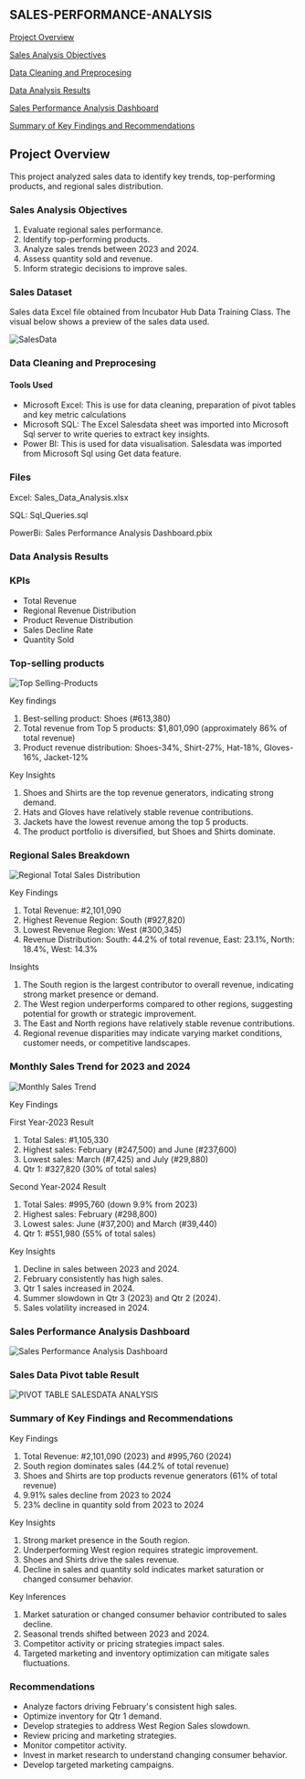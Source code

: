 ## SALES-PERFORMANCE-ANALYSIS

[Project Overview](project-overview)

[Sales Analysis Objectives](sales-analysis-objectives)

[Data Cleaning and Preprocesing](data-cleaning-and-preprocesing)

[Data Analysis Results](data-analysis-results)

[Sales Performance Analysis Dashboard](sales-performance-analysis-dashboard)

[Summary of Key Findings and Recommendations](summary-of-key-findings-and-recommendations)

## Project Overview
This project analyzed sales data to identify key trends, top-performing products, and regional sales distribution.

### Sales Analysis Objectives
  1. Evaluate regional sales performance.
  2. Identify top-performing products.
  3. Analyze sales trends between 2023 and 2024.
  4. Assess quantity sold and revenue.
  5. Inform strategic decisions to improve sales.

### Sales Dataset
Sales data Excel file obtained from Incubator Hub Data Training Class. The visual below shows a preview of the sales data used.

![SalesData](https://github.com/user-attachments/assets/5e08cf95-a44b-4635-b7fa-2fee3a0a0e32)


### Data Cleaning and Preprocesing
#### Tools Used
  - Microsoft Excel: This is use for data cleaning, preparation of pivot tables and key metric calculations
  - Microsoft SQL: The Excel Salesdata sheet was imported into Microsoft Sql server to write queries to extract key insights.
  - Power BI: This is used for data visualisation. Salesdata was imported from Microsoft Sql using Get data feature.

### Files

Excel: Sales_Data_Analysis.xlsx

SQL: Sql_Queries.sql

PowerBi: Sales Performance Analysis Dashboard.pbix

### Data Analysis Results
### KPIs
  - Total Revenue
  - Regional Revenue Distribution
  - Product Revenue Distribution
  - Sales Decline Rate
  - Quantity Sold

### Top-selling products

![Top Selling-Products](https://github.com/user-attachments/assets/e5144b3d-21ad-43a6-b0b6-7cebfb08719e)

Key findings
  1.	Best-selling product: Shoes (#613,380)
  2.	Total revenue from Top 5 products: $1,801,090 (approximately 86% of total revenue)
  3.	Product revenue distribution: Shoes-34%, Shirt-27%, Hat-18%, Gloves-16%, Jacket-12%
   
Key Insights
  1.	Shoes and Shirts are the top revenue generators, indicating strong demand.
  2.	Hats and Gloves have relatively stable revenue contributions.
  3.	Jackets have the lowest revenue among the top 5 products.
  4.	The product portfolio is diversified, but Shoes and Shirts dominate.

### Regional Sales Breakdown

![Regional Total Sales Distribution](https://github.com/user-attachments/assets/48a43400-9d2f-4c7a-84b2-e23dfbb27e12)

Key Findings
  1. Total Revenue: #2,101,090
  2. Highest Revenue Region: South (#927,820)
  3. Lowest Revenue Region: West (#300,345)
  4. Revenue Distribution: South: 44.2% of total revenue, East: 23.1%, North: 18.4%, West: 14.3%

Insights
  1. The South region is the largest contributor to overall revenue, indicating strong market presence or demand.
  2. The West region underperforms compared to other regions, suggesting potential for growth or strategic improvement.
  3. The East and North regions have relatively stable revenue contributions.
  4. Regional revenue disparities may indicate varying market conditions, customer needs, or competitive landscapes.

### Monthly Sales Trend for 2023 and 2024

![Monthly Sales Trend](https://github.com/user-attachments/assets/da4e04d9-e1cb-4c2c-8d1c-e18d09eb74b2)

Key Findings

First Year-2023 Result
  1. Total Sales: #1,105,330
  2. Highest sales: February (#247,500) and June (#237,600)
  3. Lowest sales: March (#7,425) and July (#29,880)
  4. Qtr 1: #327,820 (30% of total sales)

Second Year-2024 Result
  1. Total Sales: #995,760 (down 9.9% from 2023)
  2. Highest sales: February (#298,800)
  3. Lowest sales: June (#37,200) and March (#39,440)
  4. Qtr 1: #551,980 (55% of total sales)

Key Insights
  1. Decline in sales between 2023 and 2024.
  2. February consistently has high sales.
  3. Qtr 1 sales increased in 2024.
  4. Summer slowdown in Qtr 3 (2023) and Qtr 2 (2024).
  5. Sales volatility increased in 2024.

### Sales Performance Analysis Dashboard

![Sales Performance Analysis Dashboard](https://github.com/user-attachments/assets/4c4ff2af-a535-47ce-bcc1-82bedb975fdb)

### Sales Data Pivot table Result

![PIVOT TABLE SALESDATA ANALYSIS](https://github.com/user-attachments/assets/b20269d1-e294-4df5-97fd-6334a7aa40a2)

### Summary of Key Findings and Recommendations
Key Findings
  1. Total Revenue: #2,101,090 (2023) and #995,760 (2024)
  2. South region dominates sales (44.2% of total revenue)
  3. Shoes and Shirts are top products revenue generators (61% of total revenue)
  4. 9.91% sales decline from 2023 to 2024
  5. 23% decline in quantity sold from 2023 to 2024

Key Insights

  1. Strong market presence in the South region.
  2. Underperforming West region requires strategic improvement.
  3. Shoes and Shirts drive the sales revenue.
  4. Decline in sales and quantity sold indicates market saturation or changed consumer behavior.

Key Inferences

  1. Market saturation or changed consumer behavior contributed to sales decline.
  2. Seasonal trends shifted between 2023 and 2024.
  3. Competitor activity or pricing strategies impact sales.
  4. Targeted marketing and inventory optimization can mitigate sales fluctuations.

### Recommendations

  - Analyze factors driving February's consistent high sales.
  - Optimize inventory for Qtr 1 demand.
  - Develop strategies to address West Region Sales slowdown.
  - Review pricing and marketing strategies.
  - Monitor competitor activity.
  - Invest in market research to understand changing consumer behavior.
  - Develop targeted marketing campaigns.


